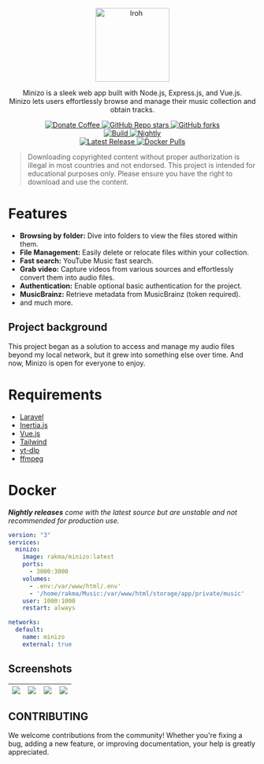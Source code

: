 <p align="center">
  <a href="https://github.com/mattiasghodsian/Minizo/">
    <img alt="Iroh" src="https://imgur.com/25ISXaS.png" height="150">
  </a>
  <p  align="center">Minizo is a sleek web app built with Node.js, Express.js, and Vue.js. <br> Minizo lets users effortlessly browse and manage their music collection and obtain tracks.</p>
</p>

<p align="center">
  <a href="https://www.buymeacoffee.com/mattiasghodsian" target="_new">
    <img src="https://img.shields.io/badge/Donate-Coffee-blue?style=for-the-badge&amp;logo=buymeacoffee" alt="Donate Coffee">
  </a>
  <a href="https://github.com/mattiasghodsian/Minizo/stargazers" target="_new">
    <img alt="GitHub Repo stars" src="https://img.shields.io/github/stars/mattiasghodsian/Minizo?style=for-the-badge&logo=github&label=Stars&color=blue">
  </a>
  <a href="https://github.com/mattiasghodsian/Minizo/network/members" target="_new">
    <img alt="GitHub forks" src="https://img.shields.io/github/forks/mattiasghodsian/Minizo?style=for-the-badge&logo=github&label=Forks&color=blue">
  </a>
  <br>
  <a href="https://github.com/mattiasghodsian/Minizo/actions" target="_new">
    <img alt="Build" src="https://img.shields.io/github/actions/workflow/status/mattiasghodsian/Minizo/docker-build-master.yml?style=for-the-badge&logo=github&label=Build&color=blue">
  </a>
  <a href="https://github.com/mattiasghodsian/Minizo/actions" target="_new">
    <img alt="Nightly" src="https://img.shields.io/github/actions/workflow/status/mattiasghodsian/Minizo/docker-build-nightly.yml?style=for-the-badge&logo=github&label=Nightly&color=blue">
  </a>
  <br>
  <a href="https://github.com/mattiasghodsian/Minizo/releases/latest" target="_new">
    <img alt="Latest Release" src="https://img.shields.io/github/v/release/mattiasghodsian/Minizo?style=for-the-badge&logo=github&label=Latest%20Release&color=blue">
  </a>
  <a href="https://hub.docker.com/r/rakma/minizo" target="_new">
    <img alt="Docker Pulls" src="https://img.shields.io/docker/pulls/rakma/minizo?style=for-the-badge&logo=docker&label=Pulls&color=blue">
  </a>
</p>

> Downloading copyrighted content without proper authorization is illegal in most countries and not endorsed. This project is intended for educational purposes only. Please ensure you have the right to download and use the content.

# Features

- **Browsing by folder:** Dive into folders to view the files stored within them.
- **File Management:** Easily delete or relocate files within your collection.
- **Fast search:** YouTube Music fast search.
- **Grab video:** Capture videos from various sources and effortlessly convert them into audio files.
- **Authentication:** Enable optional basic authentication for the project.
- **MusicBrainz:** Retrieve metadata from MusicBrainz (token required).
- and much more.

## Project background 
This project began as a solution to access and manage my audio files beyond my local network, but it grew into something else over time. And now, Minizo is open for everyone to enjoy.

# Requirements
- [Laravel](https://laravel.com/)
- [Inertia.js](https://inertiajs.com/)
- [Vue.js](https://vuejs.org/)
- [Tailwind](https://tailwindcss.com/)
- [yt-dlp](https://github.com/yt-dlp/yt-dlp)
- [ffmpeg](https://ffmpeg.org/)

# Docker
***Nightly releases** come with the latest source but are unstable and not recommended for production use.*
```yml
version: "3"
services:
  minizo:
    image: rakma/minizo:latest
    ports:
      - 3000:3000
    volumes:
      - .env:/var/www/html/.env'
      - '/home/rakma/Music:/var/www/html/storage/app/private/music'
    user: 1000:1000
    restart: always

networks:
  default:
    name: minizo
    external: true
```

## Screenshots
| [![](https://imgur.com/hMW4Ap3.png)](https://imgur.com/hMW4Ap3.png) | [![](https://imgur.com/DhMNcJA.png)](https://imgur.com/DhMNcJA.png) | [![](https://imgur.com/GCyh7dO.png)](https://imgur.com/GCyh7dO.png) | [![](https://imgur.com/qzXYC4L.png)](https://imgur.com/qzXYC4L.png) |
| :-----------------------------------------------------------------: | :-----------------------------------------------------------------: | :-----------------------------------------------------------------: | :-----------------------------------------------------------------: |

## CONTRIBUTING
We welcome contributions from the community! Whether you're fixing a bug, adding a new feature, or improving documentation, your help is greatly appreciated.
